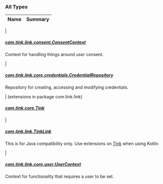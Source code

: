

### All Types

| Name | Summary |
|---|---|
|

##### [com.tink.link.consent.ConsentContext](../com.tink.link.consent/-consent-context/index.md)

Context for handling things around user consent.


|

##### [com.tink.link.core.credentials.CredentialRepository](../com.tink.link.core.credentials/-credential-repository/index.md)

Repository for creating, accessing and modifying credentials.


| (extensions in package com.tink.link)

##### [com.tink.core.Tink](../com.tink.link/com.tink.core.-tink/index.md)


|

##### [com.tink.link.TinkLink](../com.tink.link/-tink-link/index.md)

This is for Java compatibility only. Use extensions on [Tink](#) when using Kotlin


|

##### [com.tink.link.core.user.UserContext](../com.tink.link.core.user/-user-context/index.md)

Context for functionality that requires a user to be set.


